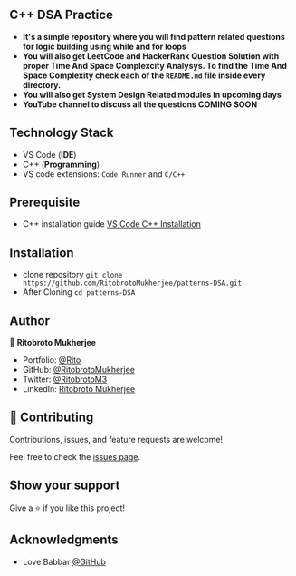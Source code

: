 ## C++ DSA Practice
- **It's a simple repository where you will find pattern related questions for logic building using while and for loops**
- **You will also get LeetCode and HackerRank Question Solution with proper Time And Space Complexcity Analysys. To find the Time And Space Complexity check each of the ```README.md``` file inside every directory.**
- **You will also get System Design Related modules in upcoming days**
- **YouTube channel to discuss all the questions COMING SOON**

## Technology Stack
- VS Code (**IDE**)
- C++ (**Programming**)
- VS code extensions: `Code Runner` and `C/C++`

## Prerequisite
- C++ installation guide [VS Code C++ Installation](https://code.visualstudio.com/docs/languages/cpp)

## Installation
- clone repository ```git clone https://github.com/RitobrotoMukherjee/patterns-DSA.git```
- After Cloning ```cd patterns-DSA```

## Author


👤 **Ritobroto Mukherjee**

- Portfolio: [@Rito](https://ritobrotomukherjee.github.io/Work-Portfolio/)
- GitHub: [@RitobrotoMukherjee](https://github.com/RitobrotoMukherjee)
- Twitter: [@RitobrotoM3](https://twitter.com/RitobrotoM3)
- LinkedIn: [Ritobroto Mukherjee](https://www.linkedin.com/in/ritobroto-mukherjee-519148ba/)

## 🤝 Contributing

Contributions, issues, and feature requests are welcome!

Feel free to check the [issues page](../../issues/).

## Show your support

Give a ⭐️ if you like this project!

## Acknowledgments

- Love Babbar [@GitHub](https://www.linkedin.com/in/love-babbar-38ab2887/)
